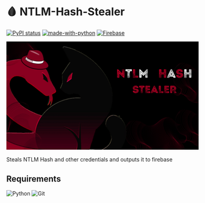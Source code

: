 # 🩸 NTLM-Hash-Stealer
[![PyPI status](https://img.shields.io/pypi/status/ansicolortags.svg)](https://pypi.python.org/pypi/ansicolortags/)
[![made-with-python](https://img.shields.io/badge/Made%20with-Python-1f425f.svg)](https://www.python.org/)
[![Firebase](https://img.shields.io/badge/Made%20with-Firebase-FFA500.svg)](https://shields.io/)

<img src="Malware.png" width="650px">
<p>Steals NTLM Hash and other credentials and outputs it to firebase</p>

## Requirements
![Python](https://img.shields.io/badge/python-3670A0?style=for-the-badge&logo=python&logoColor=ffdd54)
![Git](https://img.shields.io/badge/git-%23F05033.svg?style=for-the-badge&logo=git&logoColor=white)


